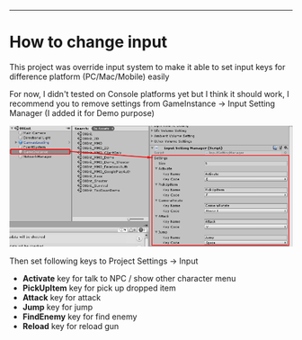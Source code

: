 * * *

How to change input
==============

This project was override input system to make it able to set input keys for difference platform (PC/Mac/Mobile) easily

For now, I didn't tested on Console platforms yet but I think it should work, I recommend you to remove settings from GameInstance → Input Setting Manager (I added it for Demo purpose)

![](../images/input_setting_manager_01.png)

Then set following keys to Project Settings → Input

*   **Activate** key for talk to NPC / show other character menu
*   **PickUpItem** key for pick up dropped item
*   **Attack** key for attack
*   **Jump** key for jump
*   **FindEnemy** key for find enemy
*   **Reload** key for reload gun
